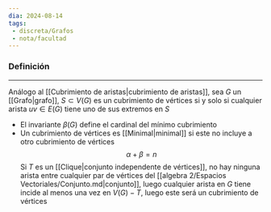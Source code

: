 ```yaml
---
dia: 2024-08-14
tags: 
 - discreta/Grafos
 - nota/facultad
---
```

### Definición
---
Análogo al [[Cubrimiento de aristas|cubrimiento de aristas]], sea $G$ un [[Grafo|grafo]], $S \subset V(G)$ es un cubrimiento de vértices si y solo si cualquier arista $uv \in E(G)$ tiene uno de sus extremos en $S$
* El invariante $\beta(G)$ define el cardinal del mínimo cubrimiento
* Un cubrimiento de vértices es [[Minimal|minimal]] si este no incluye a otro cubrimiento de vértices $$ \alpha + \beta = n $$
Si $T$ es un [[Clique|conjunto independente de vértices]], no hay ninguna arista entre cualquier par de vértices del [[algebra 2/Espacios Vectoriales/Conjunto.md|conjunto]], luego cualquier arista en $G$ tiene incide al menos una vez en $V(G) - T$, luego este será un cubrimiento de vértices